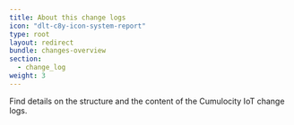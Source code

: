 ```yaml
---
title: About this change logs
icon: "dlt-c8y-icon-system-report"
type: root
layout: redirect
bundle: changes-overview
section:
  - change_log
weight: 3
---
```


Find details on the structure and the content of the Cumulocity IoT change logs.

